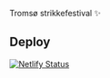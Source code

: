 Tromsø strikkefestival ✨

## Deploy

[![Netlify Status](https://api.netlify.com/api/v1/badges/6759eb4b-e73d-4ad0-9adc-7c7062682844/deploy-status)](https://app.netlify.com/sites/gallant-heisenberg-09bfe1/deploys)
